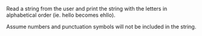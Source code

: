 Read a string from the user and print the string with the letters in alphabetical order (ie. hello becomes ehllo).

Assume numbers and punctuation symbols will not be included in the string. 

